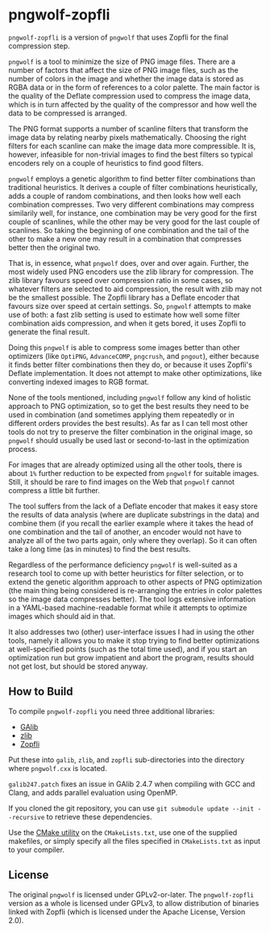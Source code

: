 
pngwolf-zopfli
==============

`pngwolf-zopfli` is a version of `pngwolf` that uses Zopfli for the
final compression step.

`pngwolf` is a tool to minimize the size of PNG image files. There are
a number of factors that affect the size of PNG image files, such as
the number of colors in the image and whether the image data is stored
as RGBA data or in the form of references to a color palette. The main
factor is the quality of the Deflate compression used to compress the
image data, which is in turn affected by the quality of the compressor
and how well the data to be compressed is arranged.

The PNG format supports a number of scanline filters that transform the
image data by relating nearby pixels mathematically. Choosing the right
filters for each scanline can make the image data more compressible. It
is, however, infeasible for non-trivial images to find the best filters
so typical encoders rely on a couple of heuristics to find good filters.

`pngwolf` employs a genetic algorithm to find better filter combinations
than traditional heuristics. It derives a couple of filter combinations
heuristically, adds a couple of random combinations, and then looks how
well each combination compresses. Two very different combinations may
compress similarily well, for instance, one combination may be very good
for the first couple of scanlines, while the other may be very good for
the last couple of scanlines. So taking the beginning of one combination
and the tail of the other to make a new one may result in a combination
that compresses better then the original two.

That is, in essence, what `pngwolf` does, over and over again. Further,
the most widely used PNG encoders use the zlib library for compression.
The zlib library favours speed over compression ratio in some cases, so
whatever filters are selected to aid compression, the result with zlib
may not be the smallest possible. The Zopfli library has a Deflate
encoder that favours size over speed at certain settings. So, `pngwolf`
attempts to make use of both: a fast zlib setting is used to estimate
how well some filter combination aids compression, and when it gets
bored, it uses Zopfli to generate the final result.

Doing this `pngwolf` is able to compress some images better than other
optimizers (like `OptiPNG`, `AdvanceCOMP`, `pngcrush`, and `pngout`),
either because it finds better filter combinations then they do, or
because it uses Zopfli's Deflate implementation. It does not attempt to
make other optimizations, like converting indexed images to RGB format.

None of the tools mentioned, including `pngwolf` follow any kind of
holistic approach to PNG optimization, so to get the best results they
need to be used in combination (and sometimes applying them repeatedly
or in different orders provides the best results). As far as I can tell
most other tools do not try to preserve the filter combination in the
original image, so `pngwolf` should usually be used last or
second-to-last in the optimization process.

For images that are already optimized using all the other tools, there
is about `1%` further reduction to be expected from `pngwolf` for
suitable images. Still, it should be rare to find images on the Web
that `pngwolf` cannot compress a little bit further.

The tool suffers from the lack of a Deflate encoder that makes it easy
store the results of data analysis (where are duplicate substrings in
the data) and combine them (if you recall the earlier example where it
takes the head of one combination and the tail of another, an encoder
would not have to analyze all of the two parts again, only where they
overlap). So it can often take a long time (as in minutes) to find the
best results.

Regardless of the performance deficiency `pngwolf` is well-suited as a
research tool to come up with better heuristics for filter selection,
or to extend the genetic algorithm approach to other aspects of PNG
optimization (the main thing being considered is re-arranging the
entries in color palettes so the image data compresses better). The
tool logs extensive information in a YAML-based machine-readable format
while it attempts to optimize images which should aid in that.

It also addresses two (other) user-interface issues I had in using the
other tools, namely it allows you to make it stop trying to find better
optimizations at well-specified points (such as the total time used),
and if you start an optimization run but grow impatient and abort the
program, results should not get lost, but should be stored anyway.


How to Build
------------

To compile `pngwolf-zopfli` you need three additional libraries:

  * [GAlib](http://lancet.mit.edu/ga/dist/)
  * [zlib](http://zlib.net/)
  * [Zopfli](https://github.com/google/zopfli/)

Put these into `galib`, `zlib`, and `zopfli` sub-directories into the
directory where `pngwolf.cxx` is located.

`galib247.patch` fixes an issue in GAlib 2.4.7 when compiling with GCC
and Clang, and adds parallel evaluation using OpenMP.

If you cloned the git repository, you can use
`git submodule update --init --recursive` to retrieve these dependencies.

Use the [CMake utility](http://www.cmake.org/) on the `CMakeLists.txt`,
use one of the supplied makefiles, or simply specify all the files
specified in `CMakeLists.txt` as input to your compiler.


License
-------

The original `pngwolf` is licensed under GPLv2-or-later. The `pngwolf-zopfli`
version as a whole is licensed under GPLv3, to allow distribution of binaries
linked with Zopfli (which is licensed under the Apache License, Version 2.0).
